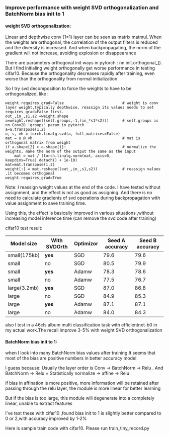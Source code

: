 ###  Improve performance with weight SVD orthogonalization and BatchNorm bias init to 1
####  weight SVD orthogonalization:
Linear and depthwise conv (1*1) layer can be seen as matrix matmul. When the weights are orthogonal, the correlation of the output filters is reduced and the diversity is increased. And when backpropagating, the norm of the gradient will not increase, avoiding explosion or disappearance

There are parameters orthogonal init ways in pytorch : nn.init.orthogonal_().
But I find initialing weight orthogonally get worse performance in testing cifar10. Because the orthogonality decreases rapidly after training, even worse than the orthogonality from normal initialization

So I try svd decomposition to force the weights to have to be orthogonalized, like :
```
weight.requires_grad=False                          # weight is conv layer weight,typically depthwise. reassign its values needs to set requires_grad=False first.
out_,in_,s1,s2 =weight.shape
a=weight.reshape((self.groups,-1,(in_*s1*s2)))      # self.groups is nn.Conv2D 'groups' param in pytorch
a=a.transpose(1,2)
u, s, vh = torch.linalg.svd(a, full_matrices=False)
mat = u @ vh                                        # mat is orthogonal matrix from weight
if a.shape[2] > a.shape[1]:                         # normalize the weights, make the norm of the output the same as the input
    mat = mat / (torch.linalg.norm(mat, axis=0, keepdims=True).detach() + 1e-10)  
mat=mat.transpose(1,2)
weight[:] = mat.reshape((out_,in_,s1,s2))           # reassign values .it becomes orthogonal
weight.requires_grad=True
```
Note: I reassign weight values at the end of the code. I have tested without assignment, and the effect is not as good as assigning. And there is no need to calculate gradients of svd operations during backpropagation with value assignment to save training time.

Using this, the effect is basically improved in various situations ,without increasing model inference time (can remove the svd code after training)

cifar10 test result:

| Model size  | With SVDOrth  |  Optimizor | Seed A accuracy  | Seed B accuracy  |
| ------------ | ------------ | ------------ | ------------ | ------------ |
| small(175kb)  | **yes**  |  SGD |  79.6 | 79.6|
| small | no | SGD | 80.5 | 79.9 |
|small	|**yes**	|Adamw	|78.3|	78.6|
|small|	no|	Adamw|	77.5|	76.7|
|large(3.2mb)|	**yes**|	SGD|	87.0|	86.8|
|large|	no|	SGD|	84.9|	85.3|
|large|**yes** |	Adamw | 87.1|	87.1|
|large|	no	|Adamw|	84.0|	84.3|

also I test in a 46cls album multi classification task with efficientnet-b0 in my actual work.The recall improve 3-5% with weight SVD orthogonalization

####  BatchNorm bias init to 1:
when I look into many BatchNorm bias values after training.It seems that most of the bias are positive numbers in better accuracy model

I guess because: Usually the layer order is Conv -> BatchNorm -> Relu . 
And BatchNorm -> Relu = Statistically normalize -> affine -> Relu

if bias in affination is more positive, more information will be retained after passing through the relu layer, the module is more linear for better learning

But if the bias is too large, this module will degenerate into a completely linear, unable to extract features

I've test these with cifar10 ,found bias init to 1 is slightly better compared to 0 or 2,with accuracy improved by 1-2%

Here is sample train code with cifar10. Please run train_tiny_record.py 
